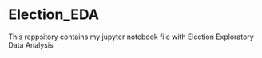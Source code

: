 # Election_EDA

This reppsitory contains my jupyter notebook file with Election Exploratory Data Analysis
